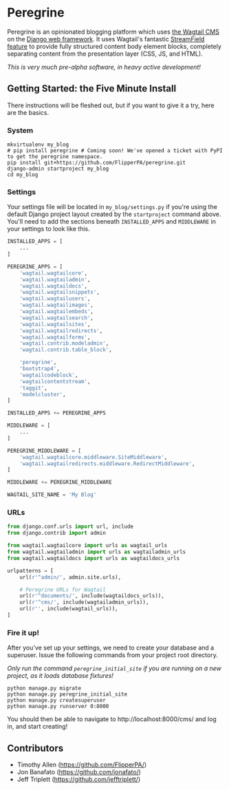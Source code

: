 # Peregrine

Peregrine is an opinionated blogging platform which uses [the Wagtail CMS](https://wagtail.io) on the [Django web framework](https://www.djangoproject.com). It uses Wagtail's fantastic [StreamField feature](http://docs.wagtail.io/en/v1.13/topics/streamfield.html) to provide fully structured content body element blocks, completely separating content from the presentation layer (CSS, JS, and HTML).

*This is very much pre-alpha software, in heavy active development!*

## Getting Started: the Five Minute Install

There instructions will be fleshed out, but if you want to give it a try, here are the basics.

### System

```shell
mkvirtualenv my_blog
# pip install peregrine # Coming soon! We've opened a ticket with PyPI to get the peregrine namespace.
pip install git+https://github.com/FlipperPA/peregrine.git
django-admin startproject my_blog
cd my_blog
```

### Settings

Your settings file will be located in `my_blog/settings.py` if you're using the default Django project layout created by the `startproject` command above. You'll need to add the sections beneath `INSTALLED_APPS` and `MIDDLEWARE` in your settings to look like this.

```python
INSTALLED_APPS = [
    ...
]

PEREGRINE_APPS = [
    'wagtail.wagtailcore',
    'wagtail.wagtailadmin',
    'wagtail.wagtaildocs',
    'wagtail.wagtailsnippets',
    'wagtail.wagtailusers',
    'wagtail.wagtailimages',
    'wagtail.wagtailembeds',
    'wagtail.wagtailsearch',
    'wagtail.wagtailsites',
    'wagtail.wagtailredirects',
    'wagtail.wagtailforms',
    'wagtail.contrib.modeladmin',
    'wagtail.contrib.table_block',

    'peregrine',
    'bootstrap4',
    'wagtailcodeblock',
    'wagtailcontentstream',
    'taggit',
    'modelcluster',
]

INSTALLED_APPS += PEREGRINE_APPS

MIDDLEWARE = [
    ...
]

PEREGRINE_MIDDLEWARE = [
    'wagtail.wagtailcore.middleware.SiteMiddleware',
    'wagtail.wagtailredirects.middleware.RedirectMiddleware',
]

MIDDLEWARE += PEREGRINE_MIDDLEWARE

WAGTAIL_SITE_NAME = 'My Blog'
```

### URLs

```python
from django.conf.urls import url, include
from django.contrib import admin

from wagtail.wagtailcore import urls as wagtail_urls
from wagtail.wagtailadmin import urls as wagtailadmin_urls
from wagtail.wagtaildocs import urls as wagtaildocs_urls

urlpatterns = [
    url(r'^admin/', admin.site.urls),

    # Peregrine URLs for Wagtail
    url(r'^documents/', include(wagtaildocs_urls)),
    url(r'^cms/', include(wagtailadmin_urls)),
    url(r'', include(wagtail_urls)),
]
```

### Fire it up!

After you've set up your settings, we need to create your database and a superuser. Issue the following commands from your project root directory.

*Only run the command `peregrine_initial_site` if you are running on a new project, as it loads database fixtures!*


```shell
python manage.py migrate
python manage.py peregrine_initial_site
python manage.py createsuperuser
python manage.py runserver 0:8000
```

You should then be able to navigate to http://localhost:8000/cms/ and log in, and start creating!


## Contributors

* Timothy Allen (https://github.com/FlipperPA/)
* Jon Banafato (https://github.com/jonafato/)
* Jeff Triplett (https://github.com/jefftriplett/)
